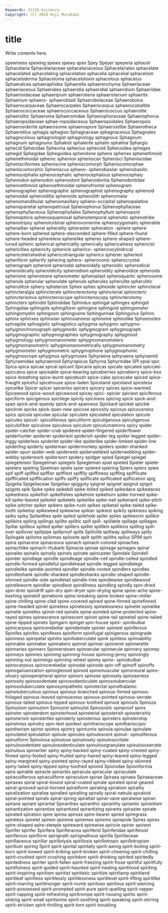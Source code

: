 ```yaml
---
Keywords: 32116 kojimura
Copyright: (C) 2024 Koji Murakami
---
```


# title

Write contents here.



 spewiness spewing spews spewy spex
Spey Speyer speyeria sphacel Sphacelaria Sphacelariaceae sphacelariaceous Sphacelariales sphacelate sphacelated
sphacelating sphacelation sphacelia sphacelial sphacelism sphaceloderma Sphaceloma sphacelotoxin sphacelous sphacelus
Sphaeralcea sphaeraphides Sphaerella sphaerenchyma Sphaeriaceae sphaeriaceous Sphaeriales sphaeridia sphaeridial sphaeridium
Sphaeriidae Sphaerioidaceae sphaeripium sphaeristeria sphaeristerium sphaerite Sphaerium sphaero- sphaeroblast Sphaerobolaceae
Sphaerobolus Sphaerocarpaceae Sphaerocarpales Sphaerocarpus sphaerocobaltite Sphaerococcaceae sphaerococcaceous Sphaerococcus sphaerolite sphaerolitic
Sphaeroma Sphaeromidae Sphaerophoraceae Sphaerophorus Sphaeropsidaceae sphae-ropsidaceous Sphaeropsidales Sphaeropsis sphaerosiderite sphaerosome
sphaerospore Sphaerostilbe Sphaerotheca Sphaerotilus sphagia sphagion Sphagnaceae sphagnaceous Sphagnales sphagnicolous
sphagnologist sphagnology sphagnous Sphagnum sphagnum sphagnums Sphakiot sphalerite sphalm sphalma
Sphargis sphecid Sphecidae Sphecina sphecius sphecoid Sphecoidea spheges sphegid Sphegidae
Sphegoidea sphendone sphene sphenes sphenethmoid sphenethmoidal sphenic sphenion spheniscan Sphenisci
Spheniscidae Sphenisciformes spheniscine spheniscomorph Spheniscomorphae spheniscomorphic Spheniscus spheno- sphenobasilar sphenobasilic
sphenocephalia sphenocephalic sphenocephalous sphenocephaly Sphenodon sphenodon sphenodont Sphenodontia Sphenodontidae sphenoethmoid
sphenoethmoidal sphenofrontal sphenogram sphenographer sphenographic sphenographist sphenography sphenoid sphenoidal sphenoiditis
sphenoids sphenolith sphenomalar sphenomandibular sphenomaxillary spheno-occipital sphenopalatine sphenoparietal sphenopetrosal Sphenophorus
Sphenophyllaceae sphenophyllaceous Sphenophyllales Sphenophyllum sphenopsid Sphenopteris sphenosquamosal sphenotemporal sphenotic sphenotribe
sphenotripsy sphenoturbinal sphenovomerine sphenozygomatic spherable spheradian spheral spherality spheraster spheration
-sphere sphere sphere-born sphered sphere-descended sphere-filled sphere-found sphere-headed sphereless spherelike
spheres sphere-shaped sphere-tuned spheric spherical sphericality spherically sphericalness sphericist sphericities
sphericity sphericle spherico- sphericocylindrical sphericotetrahedral sphericotriangular spherics spherier spheriest spheriform
spherify sphering sphero- spheroconic spherocrystal spherograph spheroid spheroidal spheroidally spheroidic
spheroidical spheroidically spheroidicity spheroidism spheroidity spheroidize spheroids spherome spheromere spherometer
spheroplast spheroquartic spherosome spherula spherular spherulate spherule spherules spherulite spherulitic
spherulitize sphery spheterize Sphex sphex sphexide sphincter sphincteral sphincteralgia sphincterate
sphincterectomy sphincterial sphincteric sphincterismus sphincteroscope sphincteroscopy sphincterotomy sphincters sphindid Sphindidae
Sphindus sphingal sphinges sphingid Sphingidae sphingids sphingiform sphingine sphingoid sphingometer
sphingomyelin sphingosin sphingosine Sphingurinae Sphingurus Sphinx sphinx sphinxes sphinxian sphinxianness
sphinxine sphinxlike Sphoeroides sphragide sphragistic sphragistics sphygmia sphygmic sphygmo- sphygmochronograph
sphygmodic sphygmogram sphygmograph sphygmographic sphygmographies sphygmography sphygmoid sphygmology sphygmomanometer sphygmomanometers
sphygmomanometric sphygmomanometrically sphygmomanometry sphygmometer sphygmometric sphygmophone sphygmophonic sphygmoscope sphygmus sphygmuses
Sphyraena sphyraena sphyraenid Sphyraenidae sphyraenoid Sphyrapicus Sphyrna Sphyrnidae SPI spial
spic Spica spica spicae spical spicant Spicaria spicas spicate spicated
spiccato spiccatos spice spiceable spice-bearing spiceberries spiceberry spice-box spice-breathing spice-burnt
spicebush spice-cake spicecake spiced spice-fraught spiceful spicehouse spice-laden Spiceland spiceland
spiceless spicelike Spicer spicer spiceries spicers spicery spices spice-warmed Spicewood
spice-wood spicewood spicey spici- spicier spiciest spiciferous spiciform spicigerous spicilege
spicily spiciness spicing spick spick-and-span spick-and-spandy spick-and-spanness Spickard spicket spickle
spicknel spicks spick-span-new spicose spicosity spicous spicousness spics spicula spiculae
spicular spiculate spiculated spiculation spicule spicules spiculi- spiculiferous spiculiform spiculigenous
spiculigerous spiculofiber spiculose spiculous spiculum spiculumamoris spicy spider spider-catcher spider-crab
spidered spider-fingered spiderflower spiderhunter spiderier spideriest spiderish spider-leg spider-legged spider-leggy
spiderless spiderlet spider-like spiderlike spider-limbed spider-line spiderling spiderly spiderman spidermonkey
spiders spider-shanked spider-spun spider-web spiderweb spiderwebbed spiderwebbing spider-webby spiderwork spiderwort
spidery spidger spied Spiegel spiegel spiegeleisen Spiegelman spiegels Spiegleman spiel
spieled Spieler spieler spielers spieling Spielman spiels spier spiered spiering
Spiers spiers spies spif spiff spiffed spiffier spiffiest spiffily spiffiness
spiffing spifflicate spifflicated spifflication spiffs spiffy spiflicate spiflicated spiflication spig
Spigelia Spigeliaceae Spigelian spiggoty spignel spignet spignut spigot spigots spik
Spike spike spikebill spike-billed spiked spikedace spikedaces spikedness spikefish spikefishes
spikehole spikehorn spike-horned spike-kill spike-leaved spikelet spikelets spikelike spike-nail spikenard
spike-pitch spike-pitcher spiker spikers spike-rush spikes spiketail spike-tailed spike-tooth spiketop
spikeweed spikewise spikier spikiest spikily spikiness spiking spiks spiky Spilanthes
spile spiled spilehole spiler spiles spileworm spilikin spilikins spiling spilings
spilite spilitic spill spill- spillable spillage spillages Spillar spillbox spilled
spiller spillers spillet spillikin spillikins spilling spill-over spillover spillpipe spillproof
spills Spillville spillway spillways spilly Spilogale spiloma spilomas spilosite spilt
spilth spilths spilus SPIM spin spina spinacene spinaceous spinach spinach-colored
spinaches spinachlike spinach-rhubarb Spinacia spinae spinage spinages spinal spinales spinalis
spinally spinals spinate spincaster Spindale Spindell spinder spindlage spindle spindleage
spindle-cell spindle-celled spindled spindle-formed spindleful spindlehead spindle-legged spindlelegs spindlelike spindle-pointed
spindler spindle-rooted spindlers spindles spindleshank spindle-shanked spindleshanks spindle-shaped spindle-shinned spindle-side
spindletail spindle-tree spindlewise spindlewood spindleworm spindlier spindliest spindliness spindling spindly
spin-dried spin-drier spindrift spin-dry spin-dryer spin-drying spine spine-ache spine-bashing spinebill
spinebone spine-breaking spine-broken spine-chiller spine-chilling spine-clad spine-covered spined spine-finned spinefinned
spine-headed spinel spineless spinelessly spinelessness spinelet spinelike spinelle spinelles spinel-red
spinels spine-pointed spine-protected spine-rayed spines spinescence spinescent spinet spine-tail spinetail
spine-tailed spine-tipped spinets Spingarn spingel spin-house spini- spinibulbar spinicarpous spinicerebellar
spinidentate spinier spiniest spiniferous Spinifex spinifex spinifexes spiniform spinifugal spinigerous
spinigrade spininess spinipetal spinitis spinituberculate spink spinless spinnability spinnable spinnaker
spinnakers spinnel spinner spinneret spinnerette spinneries spinners Spinnerstown spinnerular spinnerule
spinnery spinney spinneys spinnies spinning spinning-house spinning-jenny spinningly spinning-out spinnings
spinning-wheel spinny spino- spinobulbar spinocarpous spinocerebellar spinodal spinode spin-off spinoff
spinoffs spinogalvanization spinoglenoid spinoid spinomuscular spinoneural spino-olivary spinoperipheral spinor spinors
spinose spinosely spinoseness spinosity spinosodentate spinosodenticulate spinosotubercular spinosotuberculate spinosympathetic spinotectal
spinothalamic spinotuberculous spinous spinous-branched spinous-finned spinous-foliaged spinous-leaved spinousness spinous-pointed spinous-serrate
spinous-tailed spinous-tipped spinous-toothed spinout spinouts Spinoza Spinozism spinozism Spinozist spinozist
Spinozistic spinproof spins spinster spinsterdom spinsterhood spinsterial spinsterish spinsterishly spinsterism
spinsterlike spinsterly spinsterous spinsters spinstership spinstress spinstry spin-text spintext spinthariscope
spinthariscopic spintherism spinto spintos spintry spinturnix spinula spinulae spinulate spinulated
spinulation spinule spinules spinulescent spinuli- spinuliferous spinuliform Spinulosa spinulose spinulosely
spinulosociliate spinulosodentate spinulosodenticulate spinulosogranulate spinulososerrate spinulous spinwriter spiny spiny-backed spiny-coated
spiny-crested spiny-finned spiny-footed spiny-fruited spiny-haired spiny-leaved spiny-legged spiny-margined spiny-pointed spiny-rayed
spiny-ribbed spiny-skinned spiny-tailed spiny-tipped spiny-toothed spionid Spionidae Spioniformia spira spirable
spiracle spiracles spiracula spiracular spiraculate spiraculiferous spiraculiform spiraculum spirae Spiraea
spiraea Spiraeaceae spiraeas spiral spiral-bound spiral-coated spirale spiraled spiral-geared spiral-grooved
spiral-horned spiraliform spiraling spiralism spirality spiralization spiralize spiralled spiralling spirally
spiral-nebula spiraloid spiral-pointed spirals spiral-spring spiraltail spiral-vane spiralwise spiran spirane
spirant spirantal Spiranthes spiranthic spiranthy spirantic spirantism spirantization spirantize spirantized
spirantizing spirants spiraster spirate spirated spiration spire spirea spireas spire-bearer
spired spiregrass spireless spirelet spirem spireme spiremes spirems spirepole Spires
spires spire-shaped spire-steeple spireward spirewise spiricle spirier spiriest Spirifer spirifer
Spirifera Spiriferacea spiriferid Spiriferidae spiriferoid spiriferous spiriform spirignath spirignathous spirilla
Spirillaceae spirillaceous spirillar spirillolysis spirillosis spirillotropic spirillotropism spirillum spiring Spirit
spirit spirital spiritally spirit-awing spirit-boiling spirit-born spirit-bowed spirit-bribing spirit-broken spirit-cheering
spirit-chilling spirit-crushed spirit-crushing spiritdom spirit-drinking spirited spiritedly spiritedness spiriter spirit-fallen
spirit-freezing spirit-froze spiritful spiritfully spiritfulness spirit-guided spirit-haunted spirit-healing spirithood spiriting
spirit-inspiring spiritism spiritist spiritistic spiritize spiritlamp spiritland spiritleaf spiritless spiritlessly
spiritlessness spiritlevel spirit-lifting spiritlike spirit-marring spiritmonger spirit-numb spiritoso spiritous spirit-piercing
spirit-possessed spirit-prompted spirit-pure spirit-quelling spirit-rapper spirit-rapping spirit-refreshing spiritrompe spirit-rousing spirits
spirit-sinking spirit-small spiritsome spirit-soothing spirit-speaking spirit-stirring spirit-stricken spirit-thrilling spirit-torn spirit-troubling
